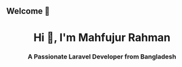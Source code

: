 ## Welcome 👋
<h1 align="center">Hi 👋, I'm Mahfujur Rahman</h1>
<h3 align="center">A Passionate Laravel Developer from Bangladesh</h3>

<!--
**Mahfujur-Rahman6793/Mahfujur-Rahman6793** is a ✨ _special_ ✨ repository because its `README.md` (this file) appears on your GitHub profile.

Here are some ideas to get you started:

- 🔭 I’m currently working on ...
- 🌱 I’m currently learning ...
- 👯 I’m looking to collaborate on ...
- 🤔 I’m looking for help with ...
- 💬 Ask me about ...
- 📫 How to reach me: ...
- 😄 Pronouns: ...
- ⚡ Fun fact: ...
-->
